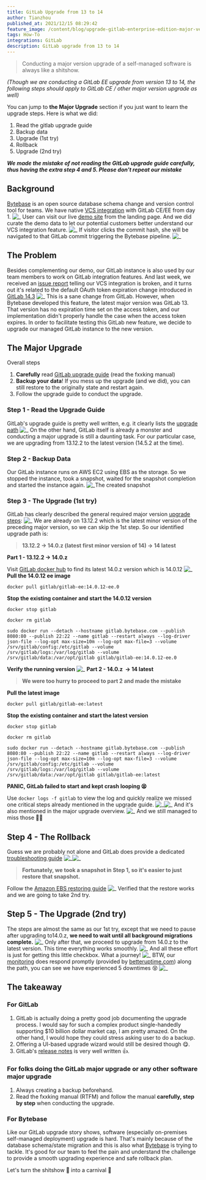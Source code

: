```yaml
---
title: GitLab Upgrade from 13 to 14
author: Tianzhou
published_at: 2021/12/15 08:29:42
feature_image: /content/blog/upgrade-gitlab-enterprise-edition-major-version-13-14/gitlab-13-to-14.webp
tags: How-To
integrations: GitLab
description: GitLab upgrade from 13 to 14
---
```


> Conducting a major version upgrade of a self-managed software is always like a shitshow.

_(Though we are conducting a GitLab EE upgrade from version 13 to 14, the following steps should apply to GitLab CE / other major version upgrade as well)_

You can jump to **the Major Upgrade** section if you just want to learn the upgrade steps. Here is what we did:

1. Read the gitlab upgrade guide
2. Backup data
3. Upgrade (1st try)
4. Rollback
5. Upgrade (2nd try)

**_We made the mistake of not reading the GitLab upgrade guide carefully, thus having the extra step 4 and 5. Please don't repeat our mistake_**

## Background

[Bytebase](https://bytebase.com) is an open source database schema change and version control tool for teams. We have native [VCS integration](/docs/vcs-integration/overview) with GitLab CE/EE from day 1.
![_](/content/blog/upgrade-gitlab-enterprise-edition-major-version-13-14/frontpage.webp)
User can visit our live [demo site](https://demo.bytebase.com) from the landing page. And we did curate the demo data to let our potential customers better understand our VCS integration feature.
![_](/content/blog/upgrade-gitlab-enterprise-edition-major-version-13-14/issue-detail-vcs.webp)
If visitor clicks the commit hash, she will be navigated to that GitLab commit triggering the Bytebase pipeline.
![_](/content/blog/upgrade-gitlab-enterprise-edition-major-version-13-14/vcs.webp)

## The Problem

Besides complementing our demo, our GitLab instance is also used by our team members to work on GitLab integration features. And last week, we received an [issue report](https://github.com/bytebase/bytebase/issues/108#issuecomment-987166197) telling our VCS integration is broken, and it turns out it's related to the default OAuth token expiration change introduced in [GitLab 14.3](https://about.gitlab.com/releases/2021/09/22/gitlab-14-3-released/#oauth-access-tokens-issued-with-expiration-by-default)
![_](/content/blog/upgrade-gitlab-enterprise-edition-major-version-13-14/oauth.webp)
This is a sane change from GitLab. However, when Bytebase developed this feature, the latest major version was GitLab 13. That version has no expiration time set on the access token, and our implementation didn't properly handle the case when the access token expires. In order to facilitate testing this GitLab new feature, we decide to upgrade our managed GitLab instance to the new version.

## The Major Upgrade

Overall steps

1. **Carefully** read [GitLab upgrade guide](https://docs.gitlab.com/ee/update/) (read the fxxking manual)
2. **Backup your data**! If you mess up the upgrade (and we did), you can still restore to the originally state and restart again.
3. Follow the upgrade guide to conduct the upgrade.

### Step 1 - Read the Upgrade Guide

GitLab's upgrade guide is pretty well written, e.g. it clearly lists the [upgrade path](https://docs.gitlab.com/ee/update/#upgrade-paths)
![_](/content/blog/upgrade-gitlab-enterprise-edition-major-version-13-14/gitlab-upgrade-path.webp)
On the other hand, GitLab itself is already a monster and conducting a major upgrade is still a daunting task. For our particular case, we are upgrading from 13.12.2 to the latest version (14.5.2 at the time).

### Step 2 - Backup Data

Our GitLab instance runs on AWS EC2 using EBS as the storage. So we stopped the instance, took a snapshot, waited for the snapshot completion and started the instance again.
![_](/content/blog/upgrade-gitlab-enterprise-edition-major-version-13-14/aws-backup.webp)The created snapshot

### Step 3 - The Upgrade (1st try)

GitLab has clearly described the general required major version [upgrade steps](https://docs.gitlab.com/ee/update/#upgrading-to-a-new-major-version):
![_](/content/blog/upgrade-gitlab-enterprise-edition-major-version-13-14/upgrade-major-version.webp)
We are already on 13.12.2 which is the latest minor version of the preceding major version, so we can skip the 1st step. So our identified upgrade path is:

> **13.12.2 -> 14.0.z (latest first minor version of 14) -> 14 latest**

**Part 1 - 13.12.2 -> 14.0.z**

Visit [GitLab docker hub](https://hub.docker.com/r/gitlab/gitlab-ee/tags?page=1&name=14.0) to find its latest 14.0.z version which is 14.0.12
![_](/content/blog/upgrade-gitlab-enterprise-edition-major-version-13-14/gitlab-14-docker-image.webp)
**Pull the 14.0.12 ee image**

`docker pull gitlab/gitlab-ee:14.0.12-ee.0`

**Stop the existing container and start the 14.0.12 version**

`docker stop gitlab`

`docker rm gitlab`

`sudo docker run --detach --hostname gitlab.bytebase.com --publish 8080:80 --publish 22:22 --name gitlab --restart always --log-driver json-file --log-opt max-size=10m --log-opt max-file=3 --volume /srv/gitlab/config:/etc/gitlab --volume /srv/gitlab/logs:/var/log/gitlab --volume /srv/gitlab/data:/var/opt/gitlab gitlab/gitlab-ee:14.0.12-ee.0`

**Verify the running version**
![_](/content/blog/upgrade-gitlab-enterprise-edition-major-version-13-14/gitlab-version.webp)
**Part 2 - 14.0.z  -> 14 latest**

> **We were too hurry to proceed to part 2 and made the mistake**

**Pull the latest image**

`docker pull gitlab/gitlab-ee:latest`

**Stop the existing container and start the latest version**

`docker stop gitlab`

`docker rm gitlab`

`sudo docker run --detach --hostname gitlab.bytebase.com --publish 8080:80 --publish 22:22 --name gitlab --restart always --log-driver json-file --log-opt max-size=10m --log-opt max-file=3 --volume /srv/gitlab/config:/etc/gitlab --volume /srv/gitlab/logs:/var/log/gitlab --volume /srv/gitlab/data:/var/opt/gitlab gitlab/gitlab-ee:latest`

**PANIC, GitLab failed to start and kept crash looping 😫**

Use `docker logs -f gitlab` to view the log and quickly realize we missed one critical steps already mentioned in the upgrade guide.
![_](/content/blog/upgrade-gitlab-enterprise-edition-major-version-13-14/gitlab-14-upgrade-attention.webp)![_](/content/blog/upgrade-gitlab-enterprise-edition-major-version-13-14/gitlab-background-migration.webp)
And it's also mentioned in the major upgrade overview.
![_](/content/blog/upgrade-gitlab-enterprise-edition-major-version-13-14/upgrade-major-version.webp)
And we still managed to miss those 😮‍💨

## Step 4 - The Rollback

Guess we are probably not alone and GitLab does provide a dedicated [troubleshooting guide](https://docs.gitlab.com/ee/user/admin_area/monitoring/background_migrations.html#troubleshooting)
![_](/content/blog/upgrade-gitlab-enterprise-edition-major-version-13-14/gitlab-upgrade-troubleshoot.webp)![_](/content/blog/upgrade-gitlab-enterprise-edition-major-version-13-14/gitlab-upgrade-rollback.webp)

> **Fortunately, we took a snapshot in Step 1, so it's easier to just restore that snapshot.**

Follow the [Amazon EBS restoring guide](https://docs.aws.amazon.com/prescriptive-guidance/latest/backup-recovery/restore.html)
![_](/content/blog/upgrade-gitlab-enterprise-edition-major-version-13-14/aws-restore-ebs.webp)
Verified that the restore works and we are going to take 2nd try.

## Step 5 - The Upgrade (2nd try)

The steps are almost the same as our 1st try, except that we need to pause after upgrading to14.0.z, **we need to wait until all background migrations complete.**
![_](/content/blog/upgrade-gitlab-enterprise-edition-major-version-13-14/gitlab-wait-background-migration.webp)
Only after that, we proceed to upgrade from 14.0.z to the latest version. This time everything works smoothly.
![_](/content/blog/upgrade-gitlab-enterprise-edition-major-version-13-14/gitlab-version2.webp)
And all these effort is just for getting this little checkbox. What a journey!
![_](/content/blog/upgrade-gitlab-enterprise-edition-major-version-13-14/gitlab-oauth-token-expire.webp)
BTW, our [monitoring](https://status.bytebase.com/) does respond promptly (provided by [betteruptime.com](https://betteruptime.com/)) along the path, you can see we have experienced 5 downtimes 😵
![_](/content/blog/upgrade-gitlab-enterprise-edition-major-version-13-14/monitoring-downtime.webp)

## The takeaway

### For GitLab

1. GitLab is actually doing a pretty good job documenting the upgrade process. I would say for such a complex product single-handedly supporting $10 billion dollar market cap, I am pretty amazed. On the other hand, I would hope they could stress asking user to do a backup.
2. Offering a UI-based upgrade wizard would still be desired though 😋.
3. GitLab's [release notes](https://about.gitlab.com/releases/2021/09/22/gitlab-14-3-released/#oauth-access-tokens-issued-with-expiration-by-default) is very well written 👍.

### For folks doing the GitLab major upgrade or any other software major upgrade

1. Always creating a backup beforehand.
2. Read the fxxking manual (RTFM) and follow the manual **carefully, step by step** when conducting the upgrade.

### For Bytebase

Like our GitLab upgrade story shows, software (especially on-premises self-managed deployment) upgrade is hard. That's mainly because of the database schema/state migration and this is also what [Bytebase](https://bytebase.com) is trying to tackle. It's good for our team to feel the pain and understand the challenge to provide a smooth upgrading experience and safe rollback plan.

Let's turn the shitshow 💩 into a carnival 🎡
